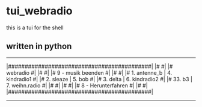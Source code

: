 # tui_webradio
this is a tui for the shell
## written in python 
_____________________________________________
|###########################################|
|#                                         #|
|#   webradio                              #|
|#                                         #|
|#   9 - musik beenden                     #|
|#                                         #|
|#   1.  antenne_b |  4. kindradio1        #|
|#   2.  sleaze    |  5. bob               #|
|#   3.  delta     |  6. kindradio2        #|
|#   33. b3        |  7. weihn.radio       #|
|#                                         #|
|#                                         #|
|#   8 - Herunterfahren                    #|
|#                                         #|
|###########################################|
_____________________________________________
